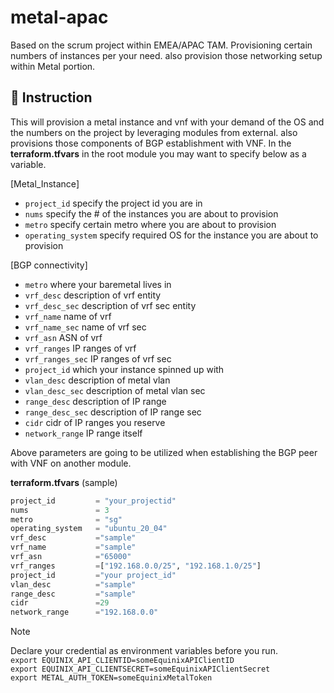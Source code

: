 # metal-apac

Based on the scrum project within EMEA/APAC TAM.   Provisioning certain numbers of instances per your need.   also provision those networking setup within Metal portion.

## :watermelon: Instruction

This will provision a metal instance and vnf with your demand of the OS and the numbers on the project by leveraging modules from external. also provisions those components of BGP establishment with VNF.
In the **terraform.tfvars** in the root module you may want to specify below as a variable.

[Metal_Instance]
- `project_id`       specify the project id you are in
- `nums`             specify the # of the instances you are about to provision
- `metro`            specify certain metro where you are about to provision
- `operating_system` specify required OS for the instance you are about to provision

[BGP connectivity]
- `metro` where your baremetal lives in
- `vrf_desc` description of vrf entity
- `vrf_desc_sec` description of vrf sec entity 
- `vrf_name` name of vrf
- `vrf_name_sec` name of vrf sec
- `vrf_asn` ASN of vrf
- `vrf_ranges` IP ranges of vrf
- `vrf_ranges_sec` IP ranges of vrf sec
- `project_id` which your instance spinned up with
- `vlan_desc` description of metal vlan
- `vlan_desc_sec` description of metal vlan sec
- `range_desc` description of IP range
- `range_desc_sec` description of IP range sec
- `cidr` cidr of IP ranges you reserve
- `network_range` IP range itself

Above parameters are going to be utilized when establishing the BGP peer with VNF on another module.

**terraform.tfvars** (sample)
```terraform
project_id         = "your_projectid"
nums               = 3
metro              = "sg"
operating_system   = "ubuntu_20_04"
vrf_desc           ="sample"
vrf_name           ="sample"
vrf_asn            ="65000"
vrf_ranges         =["192.168.0.0/25", "192.168.1.0/25"]
project_id         ="your project_id"
vlan_desc          ="sample"
range_desc         ="sample"
cidr               =29
network_range      ="192.168.0.0"
```  


>[!note]
>Declare your credential as environment variables before you run.  
>`export EQUINIX_API_CLIENTID=someEquinixAPIClientID`  
>`export EQUINIX_API_CLIENTSECRET=someEquinixAPIClientSecret`  
>`export METAL_AUTH_TOKEN=someEquinixMetalToken`
